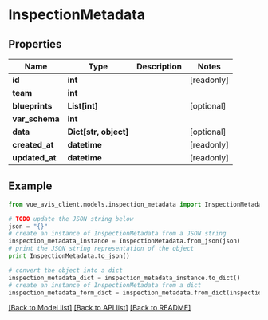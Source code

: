 # InspectionMetadata


## Properties

Name | Type | Description | Notes
------------ | ------------- | ------------- | -------------
**id** | **int** |  | [readonly]
**team** | **int** |  |
**blueprints** | **List[int]** |  | [optional]
**var_schema** | **int** |  |
**data** | **Dict[str, object]** |  | [optional]
**created_at** | **datetime** |  | [readonly]
**updated_at** | **datetime** |  | [readonly]

## Example

```python
from vue_avis_client.models.inspection_metadata import InspectionMetadata

# TODO update the JSON string below
json = "{}"
# create an instance of InspectionMetadata from a JSON string
inspection_metadata_instance = InspectionMetadata.from_json(json)
# print the JSON string representation of the object
print InspectionMetadata.to_json()

# convert the object into a dict
inspection_metadata_dict = inspection_metadata_instance.to_dict()
# create an instance of InspectionMetadata from a dict
inspection_metadata_form_dict = inspection_metadata.from_dict(inspection_metadata_dict)
```
[[Back to Model list]](..#documentation-for-models) [[Back to API list]](..#documentation-for-api-endpoints) [[Back to README]](..)
